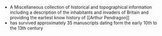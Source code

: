 - A Miscellaneous collection of historical and topographical information including a description of the inhabitants and invaders of Britain and providing the earliest know history of [[Arthur Pendragon]]
- has survived approximately 35 manuscripts dating form the early 10th to the 13th century